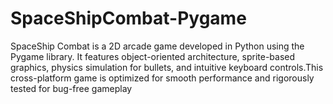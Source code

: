 # SpaceShipCombat-Pygame
SpaceShip Combat is a 2D arcade game developed in Python using the Pygame library. It features object-oriented architecture, sprite-based graphics, physics simulation for bullets, and intuitive keyboard controls.This cross-platform game is optimized for smooth performance and rigorously tested for bug-free gameplay

